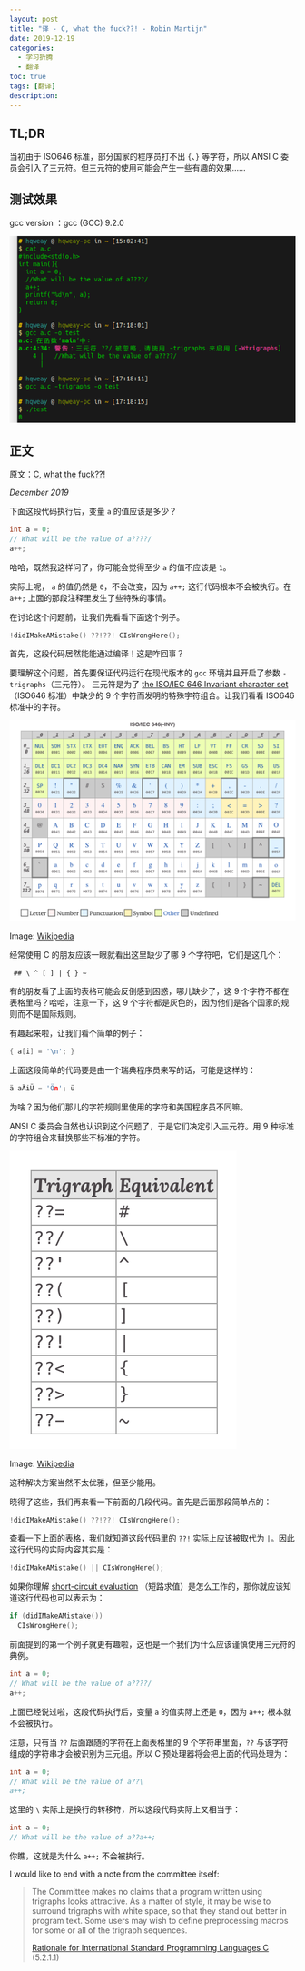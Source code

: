 ```yaml
---
layout: post
title: "译 - C, what the fuck??! - Robin Martijn"
date: 2019-12-19
categories:
  - 学习折腾
  - 翻译
toc: true
tags: [翻译]
description:
---
```


## TL;DR

当初由于 ISO646 标准，部分国家的程序员打不出 `{`、`}` 等字符，所以 ANSI C 委员会引入了三元符。但三元符的使用可能会产生一些有趣的效果……

## 测试效果

gcc version ：gcc (GCC) 9.2.0

![show](2019-12-19-T-c-what-the-fuck/show.png)

## 正文

原文：[C, what the fuck??!](https://bowero.nl/blog/2019/12/15/c-what-the-fuck/)

_December 2019_

下面这段代码执行后，变量 `a` 的值应该是多少？

```c
int a = 0;
// What will be the value of a????/
a++;
```

哈哈，既然我这样问了，你可能会觉得至少 `a` 的值不应该是 `1`。

实际上呢， `a` 的值仍然是 `0`，不会改变，因为 `a++;` 这行代码根本不会被执行。在 `a++;` 上面的那段注释里发生了些特殊的事情。

在讨论这个问题前，让我们先看看下面这个例子。

```c
!didIMakeAMistake() ??!??! CIsWrongHere();
```

首先，这段代码居然能能通过编译！这是咋回事？

要理解这个问题，首先要保证代码运行在现代版本的 `gcc` 环境并且开启了参数 `-trigraphs`（三元符）。 三元符是为了 [the ISO/IEC 646 Invariant character set](https://www.gs1tw.org/twct/gs1w/download/DataMatrix_Character.pdf) （ISO646 标准）中缺少的 9 个字符而发明的特殊字符组合。让我们看看 ISO646 标准中的字符。

![image-20211114154548480](2019-12-19-T-c-what-the-fuck/image-20211114154548480.png)

Image: [Wikipedia](https://www.wikiwand.com/en/ISO/IEC_646)

经常使用 C 的朋友应该一眼就看出这里缺少了哪 9 个字符吧，它们是这几个：

```plaintext
 ## \ ^ [ ] | { } ~
```

有的朋友看了上面的表格可能会反倒感到困惑，哪儿缺少了，这 9 个字符不都在表格里吗？哈哈，注意一下，这 9 个字符都是灰色的，因为他们是各个国家的规则而不是国际规则。

有趣起来啦，让我们看个简单的例子：

```C
{ a[i] = '\n'; }
```

上面这段简单的代码要是由一个瑞典程序员来写的话，可能是这样的：

```C
ä aÄiÜ = 'Ön'; ü
```

为啥？因为他们那儿的字符规则里使用的字符和美国程序员不同嘛。

ANSI C 委员会自然也认识到这个问题了，于是它们决定引入三元符。用 9 种标准的字符组合来替换那些不标准的字符。

![image-20211114161003382](2019-12-19-T-c-what-the-fuck/image-20211114161003382.png)

Image: [Wikipedia](https://en.wikipedia.org/wiki/Digraphs_and_trigraphs)

这种解决方案当然不太优雅，但至少能用。

晓得了这些，我们再来看一下前面的几段代码。首先是后面那段简单点的：

```C
!didIMakeAMistake() ??!??! CIsWrongHere();
```

查看一下上面的表格，我们就知道这段代码里的 `??!` 实际上应该被取代为 `|`。因此这行代码的实际内容其实是：

```C
!didIMakeAMistake() || CIsWrongHere();
```

如果你理解 [short-circuit evaluation](https://en.wikipedia.org/wiki/Short-circuit_evaluation) （短路求值）是怎么工作的，那你就应该知道这行代码也可以表示为：

```C
if (didIMakeAMistake())
  CIsWrongHere();
```

前面提到的第一个例子就更有趣啦，这也是一个我们为什么应该谨慎使用三元符的典例。

```C
int a = 0;
// What will be the value of a????/
a++;
```

上面已经说过啦，这段代码执行后，变量 `a` 的值实际上还是 `0`，因为 `a++;` 根本就不会被执行。

注意，只有当 `??` 后面跟随的字符在上面表格里的 9 个字符串里面，`??` 与该字符组成的字符串才会被识别为三元组。所以 C 预处理器将会把上面的代码处理为：

```C
int a = 0;
// What will be the value of a??\
a++;
```

这里的 `\` 实际上是换行的转移符，所以这段代码实际上又相当于：

```C
int a = 0;
// What will be the value of a??a++;
```

你瞧，这就是为什么 `a++;` 不会被执行。

I would like to end with a note from the committee itself:

> The Committee makes no claims that a program written using trigraphs looks attractive. As a matter of style, it may be wise to surround trigraphs with white space, so that they stand out better in program text. Some users may wish to define preprocessing macros for some or all of the trigraph sequences.
>
> [Rationale for International Standard Programming Languages C](http://www.open-std.org/jtc1/sc22/wg14/www/C99RationaleV5.10.pdf) (5.2.1.1)
